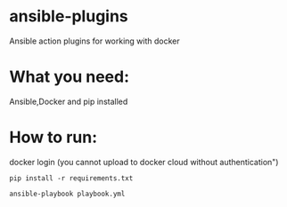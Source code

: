# ansible-plugins
Ansible action plugins for working with docker
# What you need:
Ansible,Docker and pip installed

# How to run:
docker login (you cannot upload to docker cloud without authentication")

```pip install -r requirements.txt```

```ansible-playbook playbook.yml```
